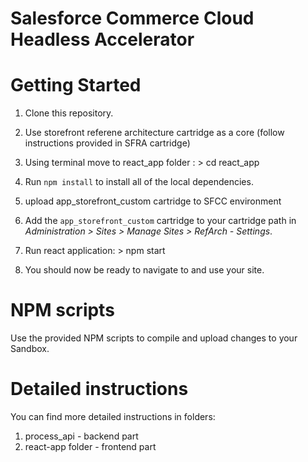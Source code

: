 # Salesforce Commerce Cloud Headless Accelerator #

# Getting Started

1. Clone this repository.

2. Use storefront referene architecture cartridge as a core (follow instructions provided in SFRA cartridge)

3. Using terminal move to react_app folder : > cd react_app

4. Run `npm install` to install all of the local dependencies.

5. upload app_storefront_custom cartridge to SFCC environment

5. Add the `app_storefront_custom` cartridge to your cartridge path in _Administration >  Sites >  Manage Sites > RefArch - Settings_.

6. Run react application: > npm start 

6. You should now be ready to navigate to and use your site.

# NPM scripts
Use the provided NPM scripts to compile and upload changes to your Sandbox.

# Detailed instructions #
You can find more detailed instructions in folders:
1. process_api - backend part
2. react-app folder - frontend part
